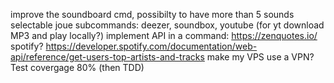 improve the soundboard cmd, possibilty to have more than 5 sounds selectable
joue subcommands: deezer, soundbox, youtube (for yt download MP3 and play locally?)
implement API in a command: https://zenquotes.io/
spotify? https://developer.spotify.com/documentation/web-api/reference/get-users-top-artists-and-tracks
make my VPS use a VPN?
Test covergage 80% (then TDD)
